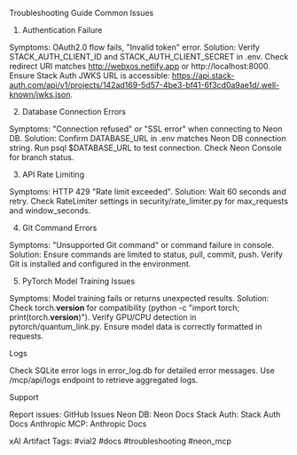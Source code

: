 Troubleshooting Guide
Common Issues
1. Authentication Failure

Symptoms: OAuth2.0 flow fails, "Invalid token" error.
Solution:
Verify STACK_AUTH_CLIENT_ID and STACK_AUTH_CLIENT_SECRET in .env.
Check redirect URI matches http://webxos.netlify.app or http://localhost:8000.
Ensure Stack Auth JWKS URL is accessible: https://api.stack-auth.com/api/v1/projects/142ad169-5d57-4be3-bf41-6f3cd0a9ae1d/.well-known/jwks.json.



2. Database Connection Errors

Symptoms: "Connection refused" or "SSL error" when connecting to Neon DB.
Solution:
Confirm DATABASE_URL in .env matches Neon DB connection string.
Run psql $DATABASE_URL to test connection.
Check Neon Console for branch status.



3. API Rate Limiting

Symptoms: HTTP 429 "Rate limit exceeded".
Solution:
Wait 60 seconds and retry.
Check RateLimiter settings in security/rate_limiter.py for max_requests and window_seconds.



4. Git Command Errors

Symptoms: "Unsupported Git command" or command failure in console.
Solution:
Ensure commands are limited to status, pull, commit, push.
Verify Git is installed and configured in the environment.



5. PyTorch Model Training Issues

Symptoms: Model training fails or returns unexpected results.
Solution:
Check torch.__version__ for compatibility (python -c "import torch; print(torch.__version__)").
Verify GPU/CPU detection in pytorch/quantum_link.py.
Ensure model data is correctly formatted in requests.



Logs

Check SQLite error logs in error_log.db for detailed error messages.
Use /mcp/api/logs endpoint to retrieve aggregated logs.

Support

Report issues: GitHub Issues
Neon DB: Neon Docs
Stack Auth: Stack Auth Docs
Anthropic MCP: Anthropic Docs

xAI Artifact Tags: #vial2 #docs #troubleshooting #neon_mcp
